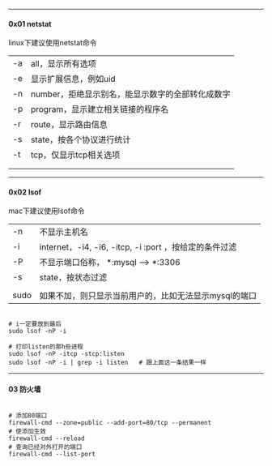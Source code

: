 -----

#### 0x01 netstat

linux下建议使用netstat命令

|      |                                                  |
| ---- | ------------------------------------------------ |
| -a   | all，显示所有选项                                |
| -e   | 显示扩展信息，例如uid                            |
| -n   | number，拒绝显示别名，能显示数字的全部转化成数字 |
| -p   | program，显示建立相关链接的程序名                |
| -r   | route，显示路由信息                              |
| -s   | state，按各个协议进行统计                        |
| -t   | tcp，仅显示tcp相关选项                           |
|      |                                                  |
|      |                                                  |





----

#### 0x02 lsof

mac下建议使用lsof命令



|      |                                                        |
| ---- | ------------------------------------------------------ |
| -n   | 不显示主机名                                           |
| -i   | internet，-i4, -i6, -itcp, -i :port ，按给定的条件过滤 |
| -P   | 不显示端口俗称， *:mysql --> *:3306                    |
| -s   | state，按状态过滤                                      |
|      |                                                        |
| sudo | 如果不加，则只显示当前用户的，比如无法显示mysql的端口  |



```shell

# i一定要放到最后
sudo lsof -nP -i

# 打印listen的那h些进程
sudo lsof -nP -itcp -stcp:listen
sudo lsof -nP -i | grep -i listen	# 跟上面这一条结果一样
```



---

#### 03 防火墙



```shell

# 添加80端口
firewall-cmd --zone=public --add-port=80/tcp --permanent
# 使添加生效
firewall-cmd --reload
# 查询已经对外打开的端口
firewall-cmd --list-port
```







